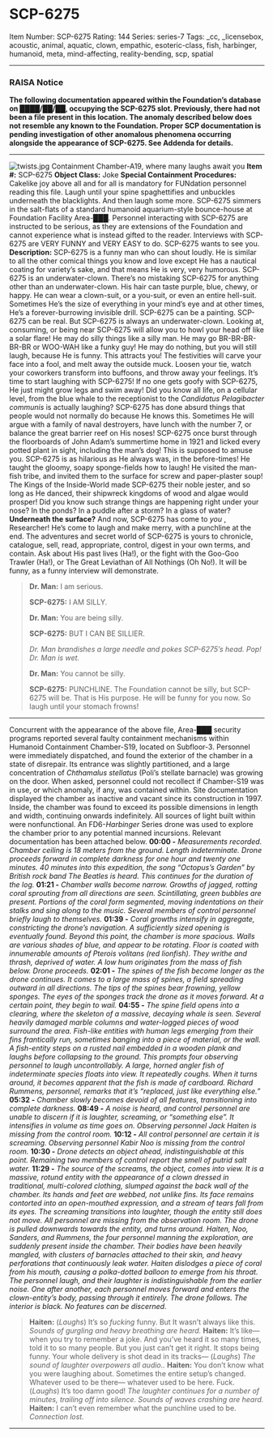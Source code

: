 # SCP-6275
Item Number: SCP-6275
Rating: 144
Series: series-7
Tags: _cc, _licensebox, acoustic, animal, aquatic, clown, empathic, esoteric-class, fish, harbinger, humanoid, meta, mind-affecting, reality-bending, scp, spatial

---

### RAISA Notice
**The following documentation appeared within the Foundation’s database on ████/██/██, occupying the SCP-6275 slot. Previously, there had not been a file present in this location. The anomaly described below does not resemble any known to the Foundation. Proper SCP documentation is pending investigation of other anomalous phenomena occurring alongside the appearance of SCP-6275. See Addenda for details.**
* * *
![twists.jpg](https://scp-wiki.wdfiles.com/local--files/scp-6275/twists.jpg)
Containment Chamber-A19, where many laughs await you
**Item #:** SCP-6275
**Object Class:** Joke
**Special Containment Procedures:** Cakelike joy above all and for all is mandatory for FUNdation personnel reading this file. Laugh until your spine spaghettifies and unbuckles underneath the blacklights. And then laugh some more.
SCP-6275 simmers in the salt-flats of a standard humanoid aquarium-style bounce-house at Foundation Facility Area-███. Personnel interacting with SCP-6275 are instructed to be serious, as they are extensions of the Foundation and cannot experience what is instead gifted to the reader. Interviews with SCP-6275 are VERY FUNNY and VERY EASY to do. SCP-6275 wants to see you.
**Description:** SCP-6275 is a funny man who can shout loudly. He is similar to all the other comical things you know and love except He has a nautical coating for variety’s sake, and that means He is very, very humorous.
SCP-6275 is an underwater-clown. There’s no mistaking SCP-6275 for anything other than an underwater-clown. His hair can taste purple, blue, chewy, or happy. He can wear a clown-suit, or a you-suit, or even an entire hell-suit. Sometimes He’s the size of everything in your mind’s eye and at other times, He’s a forever-burrowing invisible drill. SCP-6275 can be a painting. SCP-6275 can be real. But SCP-6275 is always an underwater-clown.
Looking at, consuming, or being near SCP-6275 will allow you to howl your head off like a solar flare! He may do silly things like a silly man. He may go BR-BR-BR-BR-BR or WOO-WAH like a funky guy! He may do nothing, but you will still laugh, because He is funny. This attracts you! The festivities will carve your face into a fool, and melt away the outside muck. Loosen your tie, watch your coworkers transform into buffoons, and throw away your feelings. It’s time to start laughing with SCP-6275! If no one gets goofy with SCP-6275, He just might grow legs and swim away!
Did you know all life, on a cellular level, from the blue whale to the receptionist to the _Candidatus Pelagibacter communis_ is actually laughing? SCP-6275 has done absurd things that people would not normally do because He knows this. Sometimes He will argue with a family of naval destroyers, have lunch with the number 7, or balance the great barrier reef on His noses! SCP-6275 once burst through the floorboards of John Adam’s summertime home in 1921 and licked every potted plant in sight, including the man’s dog! This is supposed to amuse you.
SCP-6275 is as hilarious as He always was, in the before-times! He taught the gloomy, soapy sponge-fields how to laugh! He visited the man-fish tribe, and invited them to the surface for screw and paper-plaster soup! The Kings of the Inside-World made SCP-6275 their noble jester, and so long as He danced, their shipwreck kingdoms of wood and algae would prosper! Did you know such strange things are happening right under your nose? In the ponds? In a puddle after a storm? In a glass of water? **Underneath the surface?**
And now, SCP-6275 has come to _you_ , Researcher! He’s come to laugh and make merry, with a punchline at the end. The adventures and secret world of SCP-6275 is yours to chronicle, catalogue, sell, read, appropriate, control, digest in your own terms, and contain. Ask about His past lives (Ha!), or the fight with the Goo-Goo Trawler (Ha!), or The Great Leviathan of All Nothings (Oh No!). It will be funny, as a funny interview will demonstrate.
> **Dr. Man:** I am serious.  
>    
>  **SCP-6275:** I AM SILLY.  
>    
>  **Dr. Man:** You are being silly.  
>    
>  **SCP-6275:** BUT I CAN BE SILLIER.  
>    
>  _Dr. Man brandishes a large needle and pokes SCP-6275’s head. Pop! Dr. Man is wet._  
>    
>  **Dr. Man:** You cannot be silly.  
>    
>  **SCP-6275:** PUNCHLINE.
The Foundation cannot be silly, but SCP-6275 will be.
That is His purpose. He will be funny for you now.
So laugh until your stomach frowns!
* * *
Concurrent with the appearance of the above file, Area-███ security programs reported several faulty containment mechanisms within Humanoid Containment Chamber-S19, located on Subfloor-3. Personnel were immediately dispatched, and found the exterior of the chamber in a state of disrepair. Its entrance was slightly partitioned, and a large concentration of _Chthamalus stellatus_ (Poli’s stellate barnacle) was growing on the door. When asked, personnel could not recollect if Chamber-S19 was in use, or which anomaly, if any, was contained within. Site documentation displayed the chamber as inactive and vacant since its construction in 1997. Inside, the chamber was found to exceed its possible dimensions in length and width, continuing onwards indefinitely. All sources of light built within were nonfunctional. An FD6-_Harbinger_ Series drone was used to explore the chamber prior to any potential manned incursions. Relevant documentation has been attached below.
**00:00 -** _Measurements recorded. Chamber ceiling is 18 meters from the ground. Length indeterminate. Drone proceeds forward in complete darkness for one hour and twenty one minutes. 40 minutes into this expedition, the song “Octopus’s Garden” by British rock band The Beatles is heard. This continues for the duration of the log._
**01:21 -** _Chamber walls become narrow. Growths of jagged, rotting coral sprouting from all directions are seen. Scintillating, green bubbles are present. Portions of the coral form segmented, moving indentations on their stalks and sing along to the music. Several members of control personnel briefly laugh to themselves._
**01:39 -** _Coral growths intensify in aggregate, constricting the drone’s navigation. A sufficiently sized opening is eventually found. Beyond this point, the chamber is more spacious. Walls are various shades of blue, and appear to be rotating. Floor is coated with innumerable amounts of Pterois volitans (red lionfish). They writhe and thrash, deprived of water. A low hum originates from the mass of fish below. Drone proceeds._
**02:01 -** _The spines of the fish become longer as the drone continues. It comes to a large mass of spines, a field spreading outward in all directions. The tips of the spines bear frowning, yellow sponges. The eyes of the sponges track the drone as it moves forward. At a certain point, they begin to wail._
**04:55 -** _The spine field opens into a clearing, where the skeleton of a massive, decaying whale is seen. Several heavily damaged marble columns and water-logged pieces of wood surround the area. Fish-like entities with human legs emerging from their fins frantically run, sometimes banging into a piece of material, or the wall. A fish-entity steps on a rusted nail embedded in a wooden plank and laughs before collapsing to the ground. This prompts four observing personnel to laugh uncontrollably. A large, horned angler fish of indeterminate species floats into view. It repeatedly coughs. When it turns around, it becomes apparent that the fish is made of cardboard. Richard Rummens, personnel, remarks that it’s “replaced, just like everything else.”_
**05:32 -** _Chamber slowly becomes devoid of all features, transitioning into complete darkness._
**08:49 -** _A noise is heard, and control personnel are unable to discern if it is laughter, screaming, or “something else”. It intensifies in volume as time goes on. Observing personnel Jack Haiten is missing from the control room._
**10:12 -** _All control personnel are certain it is screaming. Observing personnel Kabir Noo is missing from the control room._
**10:30 -** _Drone detects an object ahead, indistinguishable at this point. Remaining two members of control report the smell of putrid salt water._
**11:29 -** _The source of the screams, the object, comes into view. It is a massive, rotund entity with the appearance of a clown dressed in traditional, multi-colored clothing, slumped against the back wall of the chamber. Its hands and feet are webbed, not unlike fins. Its face remains contorted into an open-mouthed expression, and a stream of tears fall from its eyes. The screaming transitions into laughter, though the entity still does not move._
_All personnel are missing from the observation room._
_The drone is pulled downwards towards the entity, and turns around. Haiten, Noo, Sanders, and Rummens, the four personnel manning the exploration, are suddenly present inside the chamber. Their bodies have been heavily mangled, with clusters of barnacles attached to their skin, and heavy perforations that continuously leak water. Haiten dislodges a piece of coral from his mouth, causing a polka-dotted balloon to emerge from his throat. The personnel laugh, and their laughter is indistinguishable from the earlier noise._
_One after another, each personnel moves forward and enters the clown-entity’s body, passing through it entirely. The drone follows._
_The interior is black. No features can be discerned._
> **Haiten:** (_Laughs_) It’s so _fucking_ funny. But It wasn’t always like this.
_Sounds of gurgling and heavy breathing are heard._
> **Haiten:** It’s like— when you try to remember a joke. And you’ve heard it so many times, told it to so many people. But you just can’t get it right. It stops being funny. Your whole delivery is shot dead in its tracks— (_Laughs_)
_The sound of laughter overpowers all audio.._
> **Haiten:** You don’t know what you were laughing about. Sometimes the entire setup’s changed. Whatever used to be there— whatever used to be here. Fuck. (_Laughs_) It’s too damn good!
_The laughter continues for a number of minutes, trailing off into silence. Sounds of waves crashing are heard._
> **Haiten:** I can’t even remember what the punchline used to be.
_Connection lost._
* * *